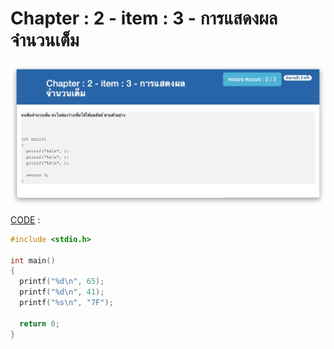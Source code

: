 # Chapter : 2 - item : 3 - การแสดงผลจำนวนเต็ม

![img](./assets/3.jpg)

[CODE][file] :
```c
#include <stdio.h>

int main()
{
  printf("%d\n", 65);
  printf("%d\n", 41);
  printf("%s\n", "7F");
  
  return 0;
}
```

[file]: ./src/03.c
